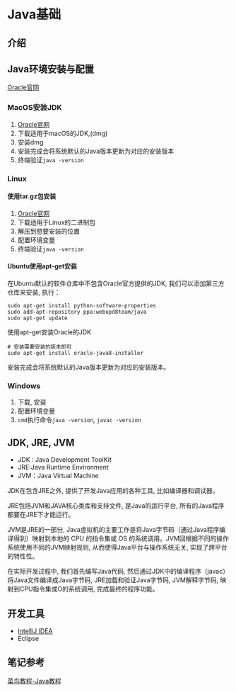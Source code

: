 # Java基础

## 介绍

## Java环境安装与配置

[Oracle官网](http://www.oracle.com/technetwork/java/javase/downloads/index.html)

### MacOS安装JDK

1. [Oracle官网](http://www.oracle.com/technetwork/java/javase/downloads/index.html)
2. 下载适用于macOS的JDK,(dmg)
3. 安装dmg
4. 安装完成会将系统默认的Java版本更新为对应的安装版本
5. 终端验证`java -version`

### Linux

#### 使用tar.gz包安装

1. [Oracle官网](http://www.oracle.com/technetwork/java/javase/downloads/index.html)
2. 下载适用于Linux的二进制包
3. 解压到想要安装的位置
4. 配置环境变量
5. 终端验证`java -version`

#### Ubuntu使用apt-get安装

在Ubuntu默认的软件仓库中不包含Oracle官方提供的JDK, 我们可以添加第三方仓库来安装, 执行：

```shell
sudo apt-get install python-software-properties
sudo add-apt-repository ppa:webupd8team/java
sudo apt-get update
```

使用apt-get安装Oracle的JDK

```shell
# 安装需要安装的版本即可
sudo apt-get install oracle-java8-installer
```

安装完成会将系统默认的Java版本更新为对应的安装版本。

### Windows

1. 下载, 安装
2. 配置环境变量
3. `cmd`执行命令`java -version`, `javac -version`

## JDK, JRE, JVM

* JDK : Java Development ToolKit
* JRE:Java Runtime Environment
* JVM：Java Virtual Machine

JDK在包含JRE之外, 提供了开发Java应用的各种工具, 比如编译器和调试器。

JRE包括JVM和JAVA核心类库和支持文件, 是Java的运行平台, 所有的Java程序都要在JRE下才能运行。

JVM是JRE的一部分, Java虚拟机的主要工作是将Java字节码（通过Java程序编译得到）映射到本地的 CPU 的指令集或 OS 的系统调用。JVM回根据不同的操作系统使用不同的JVM映射规则, 从而使得Java平台与操作系统无关, 实现了跨平台的特性性。

在实际开发过程中, 我们首先编写Java代码, 然后通过JDK中的编译程序（javac）将Java文件编译成Java字节码, JRE加载和验证Java字节码, JVM解释字节码, 映射到CPU指令集或O的系统调用, 完成最终的程序功能。

## 开发工具

* [IntelliJ IDEA](http://www.jetbrains.com/idea/)
* Eclipse

## 笔记参考

[菜鸟教程-Java教程](http://www.runoob.com/java/java-tutorial.html)